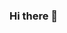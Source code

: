 ### Hi there 👋

<!--
**PrathamCodes1410/PrathamCodes1410** is a ✨ _special_ ✨ repository because its `README.md` (this file) appears on your GitHub profile.

Here are some ideas to get you started:

- 🌱 I’m currently learning Django and JavaScript
